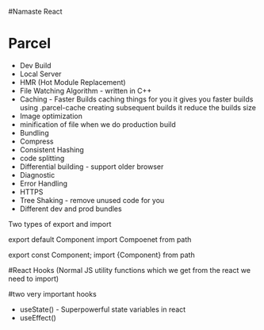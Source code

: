 #Namaste React

# Parcel

- Dev Build
- Local Server
- HMR (Hot Module Replacement)
- File Watching Algorithm - written in C++
- Caching - Faster Builds caching things for you it gives you faster builds using .parcel-cache creating subsequent builds it reduce the builds size
- Image optimization
- minification of file when we do production build
- Bundling
- Compress
- Consistent Hashing
- code splitting
- Differential building - support older browser
- Diagnostic
- Error Handling
- HTTPS
- Tree Shaking - remove unused code for you
- Different dev and prod bundles

Two types of export and import

export default Component
import Compoenet from path

export const Component;
import {Component} from path

#React Hooks
(Normal JS utility functions which we get from the react we need to import)

#two very important hooks

- useState() - Superpowerful state variables in react
- useEffect()
